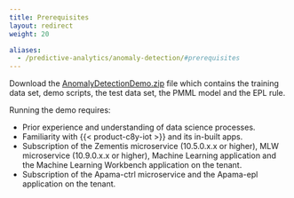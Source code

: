 ```yaml
---
title: Prerequisites
layout: redirect
weight: 20

aliases:
  - /predictive-analytics/anomaly-detection/#prerequisites
---
```


Download the [AnomalyDetectionDemo.zip](/files/zementis/AnomalyDetectionDemo.zip) file which contains the training data set, demo scripts, the test data set, the PMML model and the EPL rule.

Running the demo requires:

* Prior experience and understanding of data science processes.
* Familiarity with {{< product-c8y-iot >}} and its in-built apps.
* Subscription of the Zementis microservice (10.5.0.x.x or higher), MLW microservice (10.9.0.x.x or higher), Machine Learning application and the Machine Learning Workbench application on the tenant.
* Subscription of the Apama-ctrl microservice and the Apama-epl application on the tenant.
